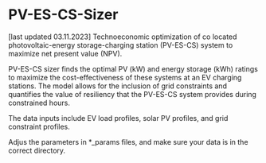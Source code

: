 # PV-ES-CS-Sizer
[last updated 03.11.2023]
Technoeconomic optimization of co located photovoltaic-energy storage-charging station (PV-ES-CS) system to maximize net present value (NPV). 

PV-ES-CS sizer finds the optimal PV (kW) and energy storage (kWh) ratings to maximize the cost-effectiveness of these systems at an EV charging stations. The model allows for the inclusion of grid constraints and quantifies the value of resiliency that the PV-ES-CS system provides during constrained hours. 

The data inputs include EV load profiles, solar PV profiles, and grid constraint profiles. 

Adjus the parameters in *_params files, and make sure your data is in the correct directory. 
